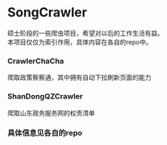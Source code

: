 # SongCrawler
硕士阶段的一些爬虫项目，希望对以后的工作生活有益。<br>
本项目仅仅为索引作用，具体内容在各自的repo中。 <br>

### CrawlerChaCha 
爬取政策察察通，其中拥有自动下拉刷新页面的能力

### ShanDongQZCrawler
爬取山东政务服务网的权责清单 

### 具体信息见各自的repo
